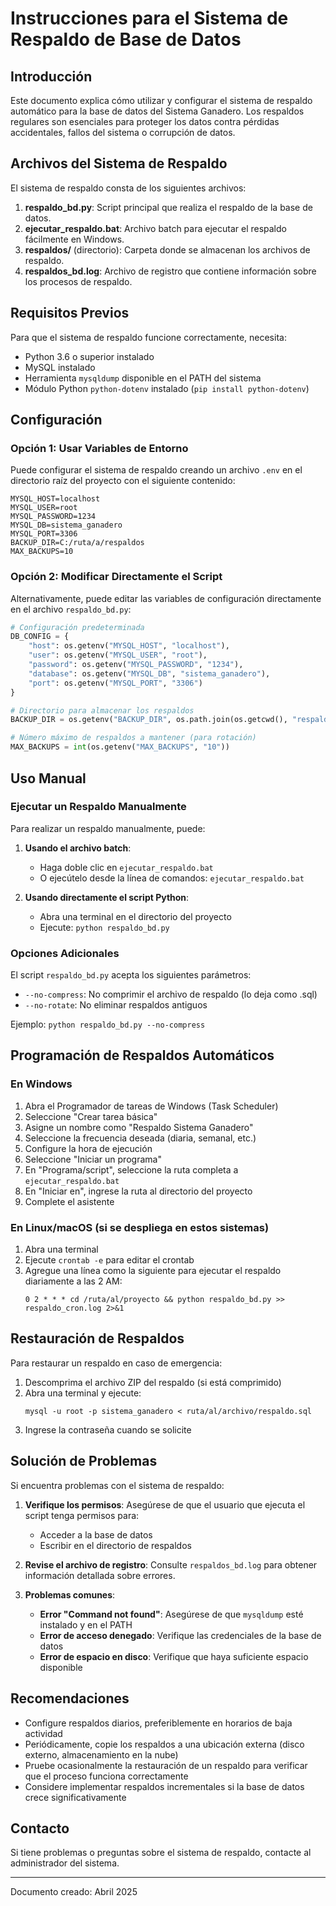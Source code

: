 # Instrucciones para el Sistema de Respaldo de Base de Datos

## Introducción

Este documento explica cómo utilizar y configurar el sistema de respaldo automático para la base de datos del Sistema Ganadero. Los respaldos regulares son esenciales para proteger los datos contra pérdidas accidentales, fallos del sistema o corrupción de datos.

## Archivos del Sistema de Respaldo

El sistema de respaldo consta de los siguientes archivos:

1. **respaldo_bd.py**: Script principal que realiza el respaldo de la base de datos.
2. **ejecutar_respaldo.bat**: Archivo batch para ejecutar el respaldo fácilmente en Windows.
3. **respaldos/** (directorio): Carpeta donde se almacenan los archivos de respaldo.
4. **respaldos_bd.log**: Archivo de registro que contiene información sobre los procesos de respaldo.

## Requisitos Previos

Para que el sistema de respaldo funcione correctamente, necesita:

- Python 3.6 o superior instalado
- MySQL instalado
- Herramienta `mysqldump` disponible en el PATH del sistema
- Módulo Python `python-dotenv` instalado (`pip install python-dotenv`)

## Configuración

### Opción 1: Usar Variables de Entorno

Puede configurar el sistema de respaldo creando un archivo `.env` en el directorio raíz del proyecto con el siguiente contenido:

```
MYSQL_HOST=localhost
MYSQL_USER=root
MYSQL_PASSWORD=1234
MYSQL_DB=sistema_ganadero
MYSQL_PORT=3306
BACKUP_DIR=C:/ruta/a/respaldos
MAX_BACKUPS=10
```

### Opción 2: Modificar Directamente el Script

Alternativamente, puede editar las variables de configuración directamente en el archivo `respaldo_bd.py`:

```python
# Configuración predeterminada
DB_CONFIG = {
    "host": os.getenv("MYSQL_HOST", "localhost"),
    "user": os.getenv("MYSQL_USER", "root"),
    "password": os.getenv("MYSQL_PASSWORD", "1234"),
    "database": os.getenv("MYSQL_DB", "sistema_ganadero"),
    "port": os.getenv("MYSQL_PORT", "3306")
}

# Directorio para almacenar los respaldos
BACKUP_DIR = os.getenv("BACKUP_DIR", os.path.join(os.getcwd(), "respaldos"))

# Número máximo de respaldos a mantener (para rotación)
MAX_BACKUPS = int(os.getenv("MAX_BACKUPS", "10"))
```

## Uso Manual

### Ejecutar un Respaldo Manualmente

Para realizar un respaldo manualmente, puede:

1. **Usando el archivo batch**:
   - Haga doble clic en `ejecutar_respaldo.bat`
   - O ejecútelo desde la línea de comandos: `ejecutar_respaldo.bat`

2. **Usando directamente el script Python**:
   - Abra una terminal en el directorio del proyecto
   - Ejecute: `python respaldo_bd.py`

### Opciones Adicionales

El script `respaldo_bd.py` acepta los siguientes parámetros:

- `--no-compress`: No comprimir el archivo de respaldo (lo deja como .sql)
- `--no-rotate`: No eliminar respaldos antiguos

Ejemplo: `python respaldo_bd.py --no-compress`

## Programación de Respaldos Automáticos

### En Windows

1. Abra el Programador de tareas de Windows (Task Scheduler)
2. Seleccione "Crear tarea básica"
3. Asigne un nombre como "Respaldo Sistema Ganadero"
4. Seleccione la frecuencia deseada (diaria, semanal, etc.)
5. Configure la hora de ejecución
6. Seleccione "Iniciar un programa"
7. En "Programa/script", seleccione la ruta completa a `ejecutar_respaldo.bat`
8. En "Iniciar en", ingrese la ruta al directorio del proyecto
9. Complete el asistente

### En Linux/macOS (si se despliega en estos sistemas)

1. Abra una terminal
2. Ejecute `crontab -e` para editar el crontab
3. Agregue una línea como la siguiente para ejecutar el respaldo diariamente a las 2 AM:
   ```
   0 2 * * * cd /ruta/al/proyecto && python respaldo_bd.py >> respaldo_cron.log 2>&1
   ```

## Restauración de Respaldos

Para restaurar un respaldo en caso de emergencia:

1. Descomprima el archivo ZIP del respaldo (si está comprimido)
2. Abra una terminal y ejecute:
   ```
   mysql -u root -p sistema_ganadero < ruta/al/archivo/respaldo.sql
   ```
3. Ingrese la contraseña cuando se solicite

## Solución de Problemas

Si encuentra problemas con el sistema de respaldo:

1. **Verifique los permisos**: Asegúrese de que el usuario que ejecuta el script tenga permisos para:
   - Acceder a la base de datos
   - Escribir en el directorio de respaldos

2. **Revise el archivo de registro**: Consulte `respaldos_bd.log` para obtener información detallada sobre errores.

3. **Problemas comunes**:
   - **Error "Command not found"**: Asegúrese de que `mysqldump` esté instalado y en el PATH
   - **Error de acceso denegado**: Verifique las credenciales de la base de datos
   - **Error de espacio en disco**: Verifique que haya suficiente espacio disponible

## Recomendaciones

- Configure respaldos diarios, preferiblemente en horarios de baja actividad
- Periódicamente, copie los respaldos a una ubicación externa (disco externo, almacenamiento en la nube)
- Pruebe ocasionalmente la restauración de un respaldo para verificar que el proceso funciona correctamente
- Considere implementar respaldos incrementales si la base de datos crece significativamente

## Contacto

Si tiene problemas o preguntas sobre el sistema de respaldo, contacte al administrador del sistema.

---

Documento creado: Abril 2025
